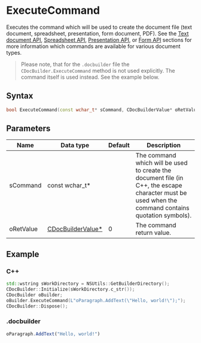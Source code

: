 # ExecuteCommand

Executes the command which will be used to create the document file (text document, spreadsheet, presentation, form document, PDF). See the [Text document API](../../../../office-api/usage-api/text-document-api/text-document-api.md), [Spreadsheet API](../../../../office-api/usage-api/spreadsheet-api/spreadsheet-api.md), [Presentation API](../../../../office-api/usage-api/presentation-api/presentation-api.md), or [Form API](../../../../office-api/usage-api/Form%20API/Form%20API.md) sections for more information which commands are available for various document types.

> Please note, that for the `.docbuilder` file the `CDocBuilder.ExecuteCommand` method is not used explicitly. The command itself is used instead. See the example below.

## Syntax

```cpp
bool ExecuteCommand(const wchar_t* sCommand, CDocBuilderValue* oRetValue = 0);
```

## Parameters

| **Name**  | **Data type**                                                | **Default** | **Description**                                                                                                                                     |
| --------- | ------------------------------------------------------------ | ----------- | --------------------------------------------------------------------------------------------------------------------------------------------------- |
| sCommand  | const wchar_t*                                               |             | The command which will be used to create the document file (in C++, the escape character must be used when the command contains quotation symbols). |
| oRetValue | [CDocBuilderValue*](../CDocBuilderValue/CDocBuilderValue.md) | 0           | The command return value.                                                                                                                           |

## Example

### C++

```cpp
std::wstring sWorkDirectory = NSUtils::GetBuilderDirectory();
CDocBuilder::Initialize(sWorkDirectory.c_str());
CDocBuilder oBuilder;
oBuilder.ExecuteCommand(L"oParagraph.AddText(\"Hello, world!\");");
CDocBuilder::Dispose();
```

### .docbuilder

```ts
oParagraph.AddText("Hello, world!")
```
